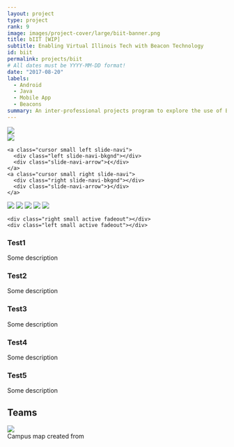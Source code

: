 ```yaml
---
layout: project
type: project
rank: 9
image: images/project-cover/large/biit-banner.png
title: bIIT [WIP]
subtitle: Enabling Virtual Illinois Tech with Beacon Technology
id: biit
permalink: projects/biit
# All dates must be YYYY-MM-DD format!
date: "2017-08-20"
labels:
  - Android
  - Java
  - Mobile App
  - Beacons
summary: An inter-professional projects program to explore the use of BLE beacons for a school setting
---
```


<div class="paragraph">
  <img class="ui fluid rounded image" src="/images/biit/poster.png">
</div>

<div class="centered slide-show" style="max-width: 500px;">
  <div class="slide-container">
    <div class="active slide-content" style="background-image: url(/images/biit/biit-logo.png);"></div>
    <div class="slide-content" style="background-image: url(/images/biit/campus-map.png);"></div>
    <div class="slide-content" style="background-image: url(/images/biit/screenshot-nearby.png);"></div>
    <img class="ref slide-content" src="/images/biit/poster.png">
    <div class="slide-content" style="background-image: url(/images/biit/screenshot-filter-presets.png);"></div>

    <a class="cursor small left slide-navi">
      <div class="left slide-navi-bkgnd"></div>
      <div class="slide-navi-arrow">❮</div>
    </a>
    <a class="cursor small right slide-navi">
      <div class="right slide-navi-bkgnd"></div>
      <div class="slide-navi-arrow">❯</div>
    </a>
  </div>

  <div class="slide-previews-container">
    <div class="slide-previews">
        <img class="active slide-preview" src="/images/biit/biit-logo.png">
        <img class="slide-preview" src="/images/biit/campus-map.png">
        <img class="slide-preview" src="/images/biit/biit-logo.png">
        <img class="slide-preview" src="/images/biit/poster.png">
        <img class="slide-preview" src="/images/biit/screenshot-filter-presets.png">
    </div>

    <div class="right small active fadeout"></div>
    <div class="left small active fadeout"></div>
  </div>

  <div class="slide-captions">
    <div class="active slide-caption">
        <h3 class="slide-heading">Test1</h3>
        <p>Some description</p>
    </div>
    <div class="slide-caption">
        <h3 class="slide-heading">Test2</h3>
        <p>Some description</p>
    </div>
    <div class="slide-caption">
        <h3 class="slide-heading">Test3</h3>
        <p>Some description</p>
    </div>
    <div class="slide-caption">
        <h3 class="slide-heading">Test4</h3>
        <p>Some description</p>
    </div>
    <div class="slide-caption">
        <h3 class="slide-heading">Test5</h3>
        <p>Some description</p>
    </div>
  </div>

</div>

<p>
  
</p>

<div class="ui section divider"></div>

<h2>Teams</h2>

<div class="paragraph">
  <img class="ui fluid rounded image" src="/images/biit/campus-map.png">
  <div class="image-caption">Campus map created from </div>
</div>

<script src="/js/slideshow.js"></script>